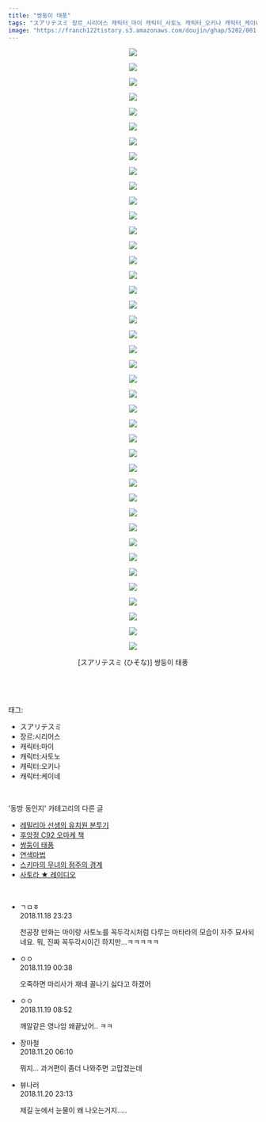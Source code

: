 ```yaml
---
title: "쌍둥이 태풍"
tags: "スアリテスミ 장르_시리어스 캐릭터_마이 캐릭터_사토노 캐릭터_오키나 캐릭터_케이네 ひそな 동방_동인지"
image: "https://franch122tistory.s3.amazonaws.com/doujin/ghap/5202/001.jpg"
---
```

<div class="article">
<p style="text-align: center; clear: none; float: none;"><img src="{{ site.imgserver8 }}/ghap/5202/001.jpg"/></p>
<p style="text-align: center; clear: none; float: none;"><img src="{{ site.imgserver8 }}/ghap/5202/002.jpg"/></p>
<p style="text-align: center; clear: none; float: none;"><img src="{{ site.imgserver8 }}/ghap/5202/003.jpg"/></p>
<p style="text-align: center; clear: none; float: none;"><img src="{{ site.imgserver8 }}/ghap/5202/004.jpg"/></p>
<p style="text-align: center; clear: none; float: none;"><img src="{{ site.imgserver8 }}/ghap/5202/005.jpg"/></p>
<p style="text-align: center; clear: none; float: none;"><img src="{{ site.imgserver8 }}/ghap/5202/006.jpg"/></p>
<p style="text-align: center; clear: none; float: none;"><img src="{{ site.imgserver8 }}/ghap/5202/007.jpg"/></p>
<p style="text-align: center; clear: none; float: none;"><img src="{{ site.imgserver8 }}/ghap/5202/008.jpg"/></p>
<p style="text-align: center; clear: none; float: none;"><img src="{{ site.imgserver8 }}/ghap/5202/009.jpg"/></p>
<p style="text-align: center; clear: none; float: none;"><img src="{{ site.imgserver8 }}/ghap/5202/010.jpg"/></p>
<p style="text-align: center; clear: none; float: none;"><img src="{{ site.imgserver8 }}/ghap/5202/011.jpg"/></p>
<p style="text-align: center; clear: none; float: none;"><img src="{{ site.imgserver8 }}/ghap/5202/012.jpg"/></p>
<p style="text-align: center; clear: none; float: none;"><img src="{{ site.imgserver8 }}/ghap/5202/013.jpg"/></p>
<p style="text-align: center; clear: none; float: none;"><img src="{{ site.imgserver8 }}/ghap/5202/014.jpg"/></p>
<p style="text-align: center; clear: none; float: none;"><img src="{{ site.imgserver8 }}/ghap/5202/015.jpg"/></p>
<p style="text-align: center; clear: none; float: none;"><img src="{{ site.imgserver8 }}/ghap/5202/016.jpg"/></p>
<p style="text-align: center; clear: none; float: none;"><img src="{{ site.imgserver8 }}/ghap/5202/017.jpg"/></p>
<p style="text-align: center; clear: none; float: none;"><img src="{{ site.imgserver8 }}/ghap/5202/018.jpg"/></p>
<p style="text-align: center; clear: none; float: none;"><img src="{{ site.imgserver8 }}/ghap/5202/019.jpg"/></p>
<p style="text-align: center; clear: none; float: none;"><img src="{{ site.imgserver8 }}/ghap/5202/020.jpg"/></p>
<p style="text-align: center; clear: none; float: none;"><img src="{{ site.imgserver8 }}/ghap/5202/021.jpg"/></p>
<p style="text-align: center; clear: none; float: none;"><img src="{{ site.imgserver8 }}/ghap/5202/022.jpg"/></p>
<p style="text-align: center; clear: none; float: none;"><img src="{{ site.imgserver8 }}/ghap/5202/023.jpg"/></p>
<p style="text-align: center; clear: none; float: none;"><img src="{{ site.imgserver8 }}/ghap/5202/024.jpg"/></p>
<p style="text-align: center; clear: none; float: none;"><img src="{{ site.imgserver8 }}/ghap/5202/025.jpg"/></p>
<p style="text-align: center; clear: none; float: none;"><img src="{{ site.imgserver8 }}/ghap/5202/026.jpg"/></p>
<p style="text-align: center; clear: none; float: none;"><img src="{{ site.imgserver8 }}/ghap/5202/027.jpg"/></p>
<p style="text-align: center; clear: none; float: none;"><img src="{{ site.imgserver8 }}/ghap/5202/028.jpg"/></p>
<p style="text-align: center; clear: none; float: none;"><img src="{{ site.imgserver8 }}/ghap/5202/029.jpg"/></p>
<p style="text-align: center; clear: none; float: none;"><img src="{{ site.imgserver8 }}/ghap/5202/030.jpg"/></p>
<p style="text-align: center; clear: none; float: none;"><img src="{{ site.imgserver8 }}/ghap/5202/031.jpg"/></p>
<p style="text-align: center; clear: none; float: none;"><img src="{{ site.imgserver8 }}/ghap/5202/032.jpg"/></p>
<p style="text-align: center; clear: none; float: none;"><img src="{{ site.imgserver8 }}/ghap/5202/033.jpg"/></p>
<p style="text-align: center; clear: none; float: none;"><img src="{{ site.imgserver8 }}/ghap/5202/034.jpg"/></p>
<p style="text-align: center; clear: none; float: none;"><img src="{{ site.imgserver8 }}/ghap/5202/035.jpg"/></p>
<p style="text-align: center; clear: none; float: none;"><img src="{{ site.imgserver8 }}/ghap/5202/036.jpg"/></p>
<p style="text-align: center; clear: none; float: none;"><img src="{{ site.imgserver8 }}/ghap/5202/037.jpg"/></p>
<p style="text-align: center; clear: none; float: none;"><img src="{{ site.imgserver8 }}/ghap/5202/038.jpg"/></p>
<p style="text-align: center; clear: none; float: none;"><img src="{{ site.imgserver8 }}/ghap/5202/039.jpg"/></p>
<p style="text-align: center; clear: none; float: none;"><img src="{{ site.imgserver8 }}/ghap/5202/040.jpg"/></p>
<p style="text-align: center; clear: none; float: none;"><img src="{{ site.imgserver8 }}/ghap/5202/041.jpg"/></p>
<p style="text-align: center; clear: none; float: none;">[スアリテスミ (ひそな)] 쌍둥이 태풍</p>
<p><br/></p>
</div><br/>
<div class="tagTrail">
<p>태그: </p>
<ul>
<li>スアリテスミ</li>
<li>장르:시리어스</li>
<li>캐릭터:마이</li>
<li>캐릭터:사토노</li>
<li>캐릭터:오키나</li>
<li>캐릭터:케이네</li>
</ul>
</div><br/>
<div class="another">
<p>'동방 동인지' 카테고리의 다른 글</p>
<ul>
<li><a href="/ghap_5210">레밀리아 선생의 유치원 분투기</a></li>
<li><a href="/ghap_5203">후앙정 C92 오마케 책</a></li>
<li><a href="/ghap_5202">쌍둥이 태풍</a></li>
<li><a href="/ghap_5200">연색마법</a></li>
<li><a href="/ghap_5199">스키마의 무녀의 점주의 경계</a></li>
<li><a href="/ghap_5198">사토라 ★ 레이디오</a></li>
</ul>
</div><br/>
<div class="cb_module cb_fluid">
<div class="cb_wrt cb_profile">
<div class="comment">
<ul>
<li class="cb_thumb_off" id="comment15375014">
<div class="cb_comment_area">
<div class="cb_info_area">
<div class="cb_section">
<span class="cb_nick_name">ㄱㅁㅎ</span>
</div>
<div class="cb_section">
<span class="cb_date">2018.11.18 23:23 </span>
</div>
</div>
<div class="cb_dsc_comment">
<p class="cb_dsc">
											천공장 만화는 마이랑 사토노를 꼭두각시처럼 다루는 마타라의 모습이 자주 묘사되네요. 뭐, 진짜 꼭두각시이긴 하지만...ㅋㅋㅋㅋㅋ
										</p>
</div>
</div></li>
<li class="cb_thumb_off" id="comment15375054">
<div class="cb_comment_area">
<div class="cb_info_area">
<div class="cb_section">
<span class="cb_nick_name">ㅇㅇ</span>
</div>
<div class="cb_section">
<span class="cb_date">2018.11.19 00:38 </span>
</div>
</div>
<div class="cb_dsc_comment">
<p class="cb_dsc">
											오죽하면 마리사가 재네 꼴나기 싫다고 하겠어
										</p>
</div>
</div></li>
<li class="cb_thumb_off" id="comment15375156">
<div class="cb_comment_area">
<div class="cb_info_area">
<div class="cb_section">
<span class="cb_nick_name">ㅇㅇ</span>
</div>
<div class="cb_section">
<span class="cb_date">2018.11.19 08:52 </span>
</div>
</div>
<div class="cb_dsc_comment">
<p class="cb_dsc">
											깨알같은 영나암 왜끝났어.. ㅋㅋ
										</p>
</div>
</div></li>
<li class="cb_thumb_off" id="comment15375596">
<div class="cb_comment_area">
<div class="cb_info_area">
<div class="cb_section">
<span class="cb_nick_name">장마철</span>
</div>
<div class="cb_section">
<span class="cb_date">2018.11.20 06:10 </span>
</div>
</div>
<div class="cb_dsc_comment">
<p class="cb_dsc">
											뭐지... 과거편이 좀더 나와주면 고맙겠는데
										</p>
</div>
</div></li>
<li class="cb_thumb_off" id="comment15375977">
<div class="cb_comment_area">
<div class="cb_info_area">
<div class="cb_section">
<span class="cb_nick_name">뷰나러</span>
</div>
<div class="cb_section">
<span class="cb_date">2018.11.20 23:13 </span>
</div>
</div>
<div class="cb_dsc_comment">
<p class="cb_dsc">
											제길 눈에서 눈물이 왜 나오는거지.....
										</p>
</div>
</div></li>
</ul>
</div>
</div><!-- commentList close -->
</div><br/>
